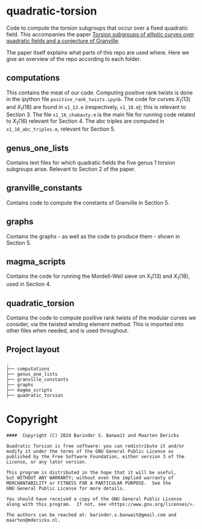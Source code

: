 # quadratic-torsion

Code to compute the torsion subgroups that occur over a fixed quadratic field. This accompanies the paper [Torsion subgroups of elliptic curves over quadratic fields and a conjecture of Granville](https://arxiv.org/abs/2401.14514).

The paper itself explains what parts of this repo are used where. Here we give an overview of the repo according to each folder.

## computations

This contains the meat of our code. Computing positive rank twists is done in the ipython file `positive_rank_twists.ipynb`. The code for curves $X_1(13)$ and $X_1(18)$ are found in `x1_13.m` (respectively, `x1_18.m`); this is relevant to Section 3. The file `x1_16_chabauty.m` is the main file for running code related to $X_1(16)$ relevant for Section 4. The abc triples are computed in `x1_16_abc_triples.m`, relevant for Section 5.

## genus_one_lists

Contains text files for which quadratic fields the five genus 1 torsion subgroups arise. Relevant to Section 2 of the paper.

## granville_constants

Contains code to compute the constants of Granville in Section 5.

## graphs

Contains the graphs - as well as the code to produce them - shown in Section 5.

## magma_scripts

Contains the code for running the Mordell-Weil sieve on $X_1(13)$ and $X_1(18)$, used in Section 4.

## quadratic_torsion

Contains the code to compute positive rank twists of the modular curves we consider, via the twisted winding element method. This is imported into other files when needed, and is used throughout.

## Project layout

```
.
├── computations
├── genus_one_lists
├── granville_constants
├── graphs
├── magma_scripts
├── quadratic_torsion
```

# Copyright

```
####  Copyright (C) 2024 Barinder S. Banwait and Maarten Derickx

Quadratic Torsion is free software: you can redistribute it and/or modify it under the terms of the GNU General Public License as published by the Free Software Foundation, either version 3 of the License, or any later version.

This program is distributed in the hope that it will be useful,
but WITHOUT ANY WARRANTY; without even the implied warranty of
MERCHANTABILITY or FITNESS FOR A PARTICULAR PURPOSE.  See the
GNU General Public License for more details.

You should have received a copy of the GNU General Public License
along with this program.  If not, see <https://www.gnu.org/licenses/>.

The authors can be reached at: barinder.s.banwait@gmail.com and
maarten@mderickx.nl.
```